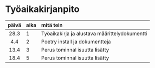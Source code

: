 # Työaikakirjanpito

| päivä | aika | mitä tein  |
| :----:|:-----| :-----|
| 28.3|1| Työaikakirja ja alustava määrittelydokumentti|
| 4.4|2|Poetry install ja dokumentteja|
| 13.4|3|Perus tominnallisuutta lisätty|
| 18.4|5|Perus tominnallisuutta lisätty|
